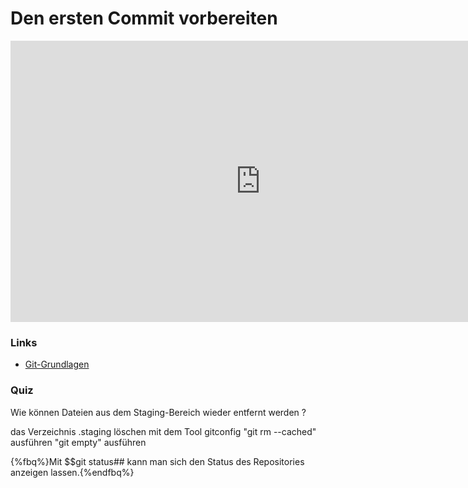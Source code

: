 # Den ersten Commit vorbereiten 

<iframe width="800" height="450" src="https://www.youtube-nocookie.com/embed/ueOST3eeT8A?showinfo=0" frameborder="0" allowfullscreen></iframe>

### Links

* [Git-Grundlagen](https://git-scm.com/book/de/v1/Git-Grundlagen-%C3%84nderungen-am-Repository-nachverfolgen)

### Quiz

<quiz name="">
    <question>
        <p>Wie können Dateien aus dem Staging-Bereich wieder entfernt werden ?</p>
        <answer>das Verzeichnis .staging löschen</answer>
        <answer>mit dem Tool gitconfig</answer>
        <answer correct>"git rm --cached" ausführen</answer>
        <answer>"git empty" ausführen</answer>
    </question>
</quiz>

{%fbq%}Mit $$git status## kann man sich den Status des Repositories anzeigen lassen.{%endfbq%}

